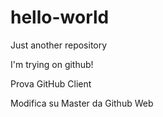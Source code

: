 # hello-world
Just another repository

I'm trying on github!

Prova GitHub Client

Modifica su Master da Github Web
